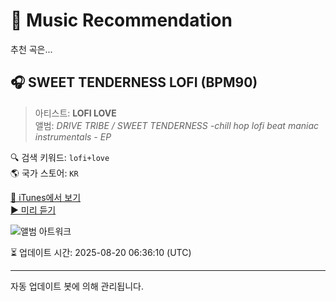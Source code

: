 
# 🎵 Music Recommendation

추천 곡은...

## 🎧 SWEET TENDERNESS LOFI (BPM90)  
> 아티스트: **LOFI LOVE**  
> 앨범: _DRIVE TRIBE / SWEET TENDERNESS -chill hop lofi beat maniac instrumentals - EP_  

🔍 검색 키워드: `lofi+love`  
🌎 국가 스토어: `KR`

[🔗 iTunes에서 보기](https://music.apple.com/kr/album/sweet-tenderness-lofi-bpm90/1449979405?i=1449979631&uo=4)  
[▶️ 미리 듣기](https://audio-ssl.itunes.apple.com/itunes-assets/AudioPreview114/v4/e1/c2/e0/e1c2e046-5ab3-5356-5f38-3ed6e49eba34/mzaf_7853469608683740636.plus.aac.p.m4a)

![앨범 아트워크](https://is1-ssl.mzstatic.com/image/thumb/Music114/v4/c4/74/be/c474be00-4478-c164-313c-06b7366a898e/859754678146_cover.png/100x100bb.jpg)

⏳ 업데이트 시간: 2025-08-20 06:36:10 (UTC)

---
자동 업데이트 봇에 의해 관리됩니다.
